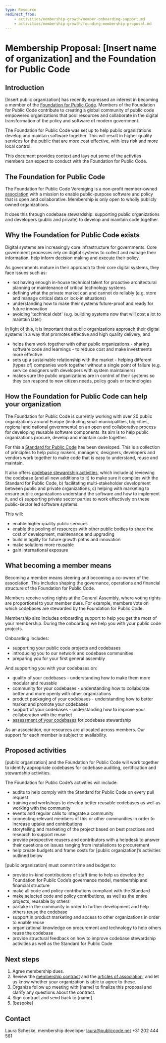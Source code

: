 ```yaml
---
type: Resource
redirect_from:
    - activities/membership-growth/member-onboarding-support.md
    - activities/membership-growth/founding-membership-proposal.md
---
```


# Membership Proposal: [Insert name of organization] and the Foundation for Public Code

## Introduction

[Insert public organization] has recently expressed an interest in becoming a member of the [Foundation for Public Code](https://publiccode.net/). Members of the Foundation for Public Code contribute to creating a global community of public code empowered organizations that pool resources and collaborate in the digital transformation of the policy and software of modern government.

The Foundation for Public Code was set up to help public organizations develop and maintain software together. This will result in higher quality services for the public that are more cost effective, with less risk and more local control.

This document provides context and lays out some of the activties members can expect to conduct with the Foundation for Public Code.

## The Foundation for Public Code

The Foundation for Public Code Vereniging is a non-profit member-owned [association](https://about.publiccode.net/organization/articles-of-association.html) with a mission to enable public-purpose software and policy that is open and collaborative. Membership is only open to wholly publicly owned organizations.

It does this through codebase stewardship: supporting public organizations and developers (public and private) to develop and maintain code together.

## Why the Foundation for Public Code exists

Digital systems are increasingly core infrastructure for governments. Core government processes rely on digital systems to collect and manage their information, help inform decision making and execute their policy.

As governments mature in their approach to their core digital systems, they face issues such as:

* not having enough in-house technical talent for proactive architectural planning or maintenance of critical technology systems
* defining what the private market can and cannot do reliably (e.g. store and manage critical data or lock-in situations)
* understanding how to make their systems future-proof and ready for future innovation
* avoiding 'technical debt' (e.g. building systems now that will cost a lot to maintain later)

In light of this, it is important that public organizations approach their digital systems in a way that promotes effective and high quality delivery, and

* helps them work together with other public organizations - sharing software code and learnings - to reduce cost and make investments more effective
* sets up a sustainable relationship with the market - helping different (types of) companies work together without a single point of failure (e.g. service designers with developers with system maintainers)
* makes sure the public organizations are in control of their systems so they can respond to new citizen needs, policy goals or technologies

## How the Foundation for Public Code can help your organization

The Foundation for Public Code is currently working with over 20 public organizations around Europe (including small municipalities, big cities, regional and national governments) on an open and collaborative process for developing reusable software components. Its aim is to help public organizations procure, develop and maintain code together.

For this a [Standard for Public Code](https://standard.publiccode.net/) has been developed. This is a collection of principles to help policy makers, managers, designers, developers and vendors work together to make code that is easy to understand, reuse and maintain.

It also offers [codebase stewardship activities](https://about.publiccode.net/activities/codebase-stewardship/activities.html), which include a) reviewing the codebase (and all new additions to it) to make sure it complies with the Standard for Public Code, b) facilitating multi-stakeholder development between public and private organizations, c) helping with marketing to ensure public organizations understand the software and how to implement it, and d) supporting private sector parties to work effectively on these public-sector led software systems.

This will:

* enable higher quality public services
* enable the pooling of resources with other public bodies to share the cost of development, maintenance and upgrading
* build in agility for future growth paths and innovation
* make solutions more reusable
* gain international exposure

## What becoming a member means

Becoming a member means steering and becoming a co-owner of the association. This includes shaping the governance, operations and financial structure of the Foundation for Public Code.

Members receive voting rights at the General Assembly, where voting rights are proportional to your member dues. For example, members vote on which codebases are stewarded by the Foundation for Public Code.

Membership also includes onboarding support to help you get the most of your membership. During the onboarding we help you with your public code projects.

Onboarding includes:

* supporting your public code projects and codebases
* introducing you to our network and codebase communities
* preparing you for your first general assembly

And supporting you with your codebases on:

* quality of your codebases - understanding how to make them more modular and reusable
* community for your codebases - understanding how to collaborate better and more openly with other organizations
* product packaging of your codebases - understanding how to better market and promote your codebases
* support of your codebases - understanding how to improve your collaboration with the market
* [assessment of your codebases](https://about.publiccode.net/activities/codebase-stewardship/criteria-for-codebase-stewardship.html) for codebase stewardship

As an association, our resources are allocated across members. Our support for each member is subject to availability.

## Proposed activities

[public organization] and the Foundation for Public Code will work together to identify appropriate codebases for codebase auditing, certification and stewardship activities.

The Foundation for Public Code’s activities will include:

* audits to help comply with the Standard for Public Code on every pull request
* training and workshops to develop better reusable codebases as well as working with the community
* events and regular calls to integrate a community
* connecting relevant members of this or other communities in order to increase uptake and contributions
* storytelling and marketing of the project based on best practices and research to support reuse
* provide prospective reusers and contributors with a helpdesk to answer their questions on issues ranging from installations to procurement
* help create budgets and frame costs for [public organization]’s activities outlined below

[public organization] must commit time and budget to:

* provide in-kind contributions of staff time to help us develop the Foundation for Public Code’s governance model, membership and financial structure
* make all code and policy contributions compliant with the Standard
* make selected code and policy contributions, as well as the entire projects, reusable by others
* partake in the community in order to further development and help others reuse the codebase
* support in product marketing and access to other organizations in order to enable reuse
* organizational knowledge on procurement and technology to help others reuse the codebase
* provide structural feedback on how to improve codebase stewardship activities as well as the Standard for Public Code

## Next steps

1. Agree membership dues.
2. Review the [membership contract](https://about.publiccode.net/activities/membership-growth/membership-contract.html) and the [articles of association](https://about.publiccode.net/organization/articles-of-association.html), and let us know whether your organization is able to agree to these.
3. Organize follow up meeting with [name] to finalize this proposal and clarify any questions about the contract.
4. Sign contract and send back to [name].
5. [bespoke]

## Contact

Laura Scheske, membership developer
laura@publiccode.net
+31 202 444 561
